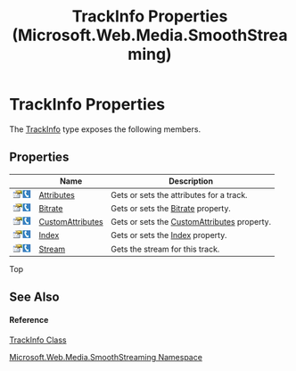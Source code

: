 ﻿---
title: TrackInfo Properties (Microsoft.Web.Media.SmoothStreaming)
TOCTitle: TrackInfo Properties
ms:assetid: Properties.T:Microsoft.Web.Media.SmoothStreaming.TrackInfo
ms:mtpsurl: https://msdn.microsoft.com/en-us/library/microsoft.web.media.smoothstreaming.trackinfo_properties(v=VS.90)
ms:contentKeyID: 23961020
ms.date: 05/02/2012
mtps_version: v=VS.90
---

# TrackInfo Properties

The [TrackInfo](trackinfo-class-microsoft-web-media-smoothstreaming_1.md) type exposes the following members.

## Properties

<table>
<thead>
<tr class="header">
<th> </th>
<th>Name</th>
<th>Description</th>
</tr>
</thead>
<tbody>
<tr class="odd">
<td><img src="images/Dd565996.pubproperty(en-us,VS.90).gif" title="Public property" alt="Public property" /><img src="images/Ff728271.slMobile(en-us,VS.90).gif" title="Supported by Silverlight for Windows Phone" alt="Supported by Silverlight for Windows Phone" /></td>
<td><a href="trackinfo-attributes-property-microsoft-web-media-smoothstreaming_1.md">Attributes</a></td>
<td>Gets or sets the attributes for a track.</td>
</tr>
<tr class="even">
<td><img src="images/Dd565996.pubproperty(en-us,VS.90).gif" title="Public property" alt="Public property" /><img src="images/Ff728271.slMobile(en-us,VS.90).gif" title="Supported by Silverlight for Windows Phone" alt="Supported by Silverlight for Windows Phone" /></td>
<td><a href="trackinfo-bitrate-property-microsoft-web-media-smoothstreaming_1.md">Bitrate</a></td>
<td>Gets or sets the <a href="trackinfo-bitrate-property-microsoft-web-media-smoothstreaming_1.md">Bitrate</a> property.</td>
</tr>
<tr class="odd">
<td><img src="images/Dd565996.pubproperty(en-us,VS.90).gif" title="Public property" alt="Public property" /><img src="images/Ff728271.slMobile(en-us,VS.90).gif" title="Supported by Silverlight for Windows Phone" alt="Supported by Silverlight for Windows Phone" /></td>
<td><a href="trackinfo-customattributes-property-microsoft-web-media-smoothstreaming_1.md">CustomAttributes</a></td>
<td>Gets or sets the <a href="trackinfo-customattributes-property-microsoft-web-media-smoothstreaming_1.md">CustomAttributes</a> property.</td>
</tr>
<tr class="even">
<td><img src="images/Dd565996.pubproperty(en-us,VS.90).gif" title="Public property" alt="Public property" /><img src="images/Ff728271.slMobile(en-us,VS.90).gif" title="Supported by Silverlight for Windows Phone" alt="Supported by Silverlight for Windows Phone" /></td>
<td><a href="trackinfo-index-property-microsoft-web-media-smoothstreaming_1.md">Index</a></td>
<td>Gets or sets the <a href="trackinfo-index-property-microsoft-web-media-smoothstreaming_1.md">Index</a> property.</td>
</tr>
<tr class="odd">
<td><img src="images/Dd565996.pubproperty(en-us,VS.90).gif" title="Public property" alt="Public property" /><img src="images/Ff728271.slMobile(en-us,VS.90).gif" title="Supported by Silverlight for Windows Phone" alt="Supported by Silverlight for Windows Phone" /></td>
<td><a href="trackinfo-stream-property-microsoft-web-media-smoothstreaming_1.md">Stream</a></td>
<td>Gets the stream for this track.</td>
</tr>
</tbody>
</table>


Top

## See Also

#### Reference

[TrackInfo Class](trackinfo-class-microsoft-web-media-smoothstreaming_1.md)

[Microsoft.Web.Media.SmoothStreaming Namespace](microsoft-web-media-smoothstreaming-namespace_1.md)

